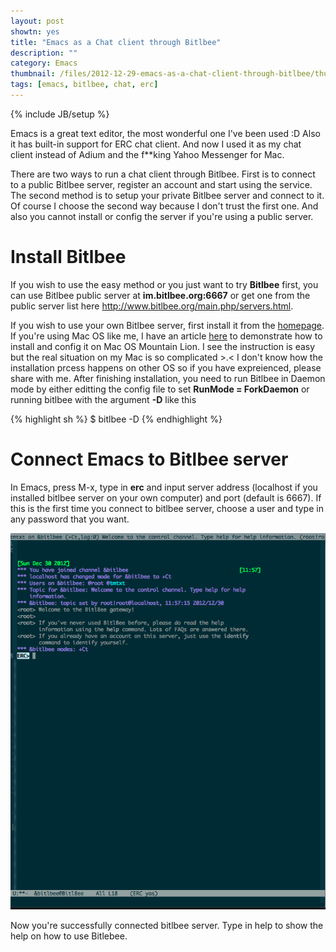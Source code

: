 ```yaml
---
layout: post
showtn: yes
title: "Emacs as a Chat client through Bitlbee"
description: ""
category: Emacs
thumbnail: /files/2012-12-29-emacs-as-a-chat-client-through-bitlbee/thumbnail.png
tags: [emacs, bitlbee, chat, erc]
---
```

{% include JB/setup %}

Emacs is a great text editor, the most wonderful one I've been used :D Also it
has built-in support for ERC chat client. And now I used it as my chat client
instead of Adium and the <span>f**king</span> Yahoo Messenger for Mac.

There are
two ways to run a chat client through Bitlbee. First is to connect to a public
Bitlbee server, register an account and start using the service. The second
method is to setup your private Bitlbee server and connect to it. Of course I
choose the second way because I don't trust the first one. And also
you cannot install or config the server if you're using a public server.

<!-- more -->

# Install Bitlbee

If you wish to use the easy method or you just want to try **Bitlbee** first,
you can use Bitlbee public server at **im.bitlbee.org:6667** or get one from the
public server list here <http://www.bitlbee.org/main.php/servers.html>.

If you wish to use your own Bitlbee server, first install it from the
[homepage](http://www.bitlbee.org/main.php/news.r.html). If you're using Mac OS
like me, I have an article
[here](/2012/12/29/install-and-config-bitlbee-on-mac-os-mountain-lion/) to
demonstrate how to install and config it on Mac OS Mountain Lion. I see the
instruction is easy but the real situation on my Mac is so complicated >.< I
don't know how the installation prcess happens on other OS so if you have
expreienced, please share with me. After finishing installation, you need to run
Bitlbee in Daemon mode by either editting the config file to set **RunMode =
ForkDaemon** or running bitlbee with the argument **-D** like this

{% highlight sh %}
$ bitlbee -D
{% endhighlight %}

# Connect Emacs to Bitlbee server

In Emacs, press M-x, type in **erc** and input server address (localhost if
you installed bitlbee server on your own computer) and port (default is 6667).
If this is the first time you connect to bitlbee server, choose a user and type
in any password that you want.

![Bitlbee localhost](/files/2012-12-29-emacs-as-a-chat-client-through-bitlbee/localhost.png)

Now you're successfully connected bitlbee server. Type in help to show the help
on how to use Bitlebee.
